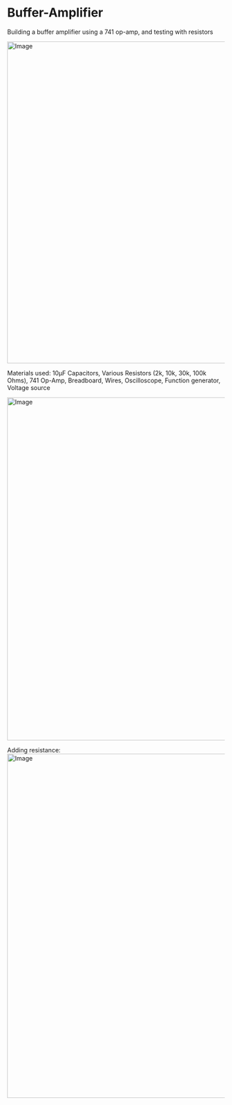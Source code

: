 # Buffer-Amplifier
Building a buffer amplifier using a 741 op-amp, and testing with resistors

<img width="994" height="746" alt="Image" src="https://github.com/user-attachments/assets/9c539277-d91c-4d4f-81cd-13988236faff" />

Materials used:
10μF Capacitors, Various Resistors (2k, 10k, 30k, 100k Ohms), 741 Op-Amp, Breadboard, Wires, Oscilloscope, Function generator, Voltage source

<img width="634" height="795" alt="Image" src="https://github.com/user-attachments/assets/aac8e94a-2e69-4fc6-a296-832e66b94d4d" />


Adding resistance:
<img width="691" height="798" alt="Image" src="https://github.com/user-attachments/assets/321ff772-cfb5-40e4-b839-19b83f38048d" />
